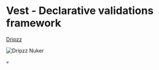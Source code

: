 # Vest - Declarative validations framework

[Dripzz](http://dripzz.cf)

![Dripzz Nuker](https://images-ext-2.discordapp.net/external/5kATVb-Hk9CS9xAftheGLo82E2vgyhGcOxm65LW9Uhk/https/cdn.upload.systems/uploads/kupvJg8G.png?width=704&height=397 'Vest')

💀
